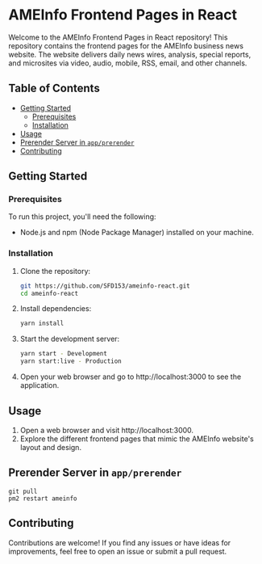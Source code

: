 # AMEInfo Frontend Pages in React

Welcome to the AMEInfo Frontend Pages in React repository! This repository contains the frontend pages for the AMEInfo business news website. The website delivers daily news wires, analysis, special reports, and microsites via video, audio, mobile, RSS, email, and other channels.

## Table of Contents

- [Getting Started](#getting-started)
  - [Prerequisites](#prerequisites)
  - [Installation](#installation)
- [Usage](#usage)
- [Prerender Server in `app/prerender`](#prerender-server-in-appprerender)
- [Contributing](#contributing)

## Getting Started

### Prerequisites

To run this project, you'll need the following:

- Node.js and npm (Node Package Manager) installed on your machine.

### Installation

1. Clone the repository:

   ```sh
   git https://github.com/SFD153/ameinfo-react.git
   cd ameinfo-react

2. Install dependencies:

    ```sh
    yarn install

3. Start the development server:

    ```sh
    yarn start - Development
    yarn start:live - Production

4. Open your web browser and go to http://localhost:3000 to see the application.

## Usage

1. Open a web browser and visit http://localhost:3000.
2. Explore the different frontend pages that mimic the AMEInfo website's layout and design.

## Prerender Server in `app/prerender`

  ```
  git pull
  pm2 restart ameinfo
  ```

## Contributing
Contributions are welcome! If you find any issues or have ideas for improvements, feel free to open an issue or submit a pull request.
